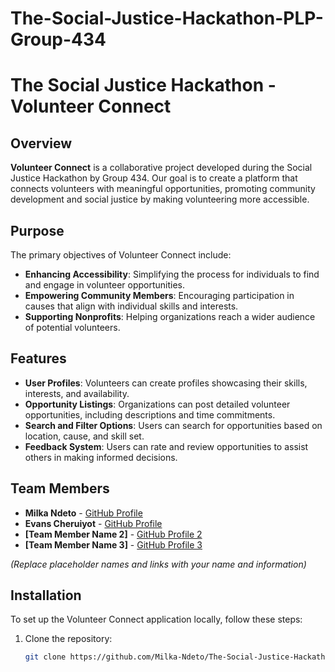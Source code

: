 # The-Social-Justice-Hackathon-PLP-Group-434
# The Social Justice Hackathon - Volunteer Connect

## Overview
**Volunteer Connect** is a collaborative project developed during the Social Justice Hackathon by Group 434. Our goal is to create a platform that connects volunteers with meaningful opportunities, promoting community development and social justice by making volunteering more accessible.

## Purpose
The primary objectives of Volunteer Connect include:
- **Enhancing Accessibility**: Simplifying the process for individuals to find and engage in volunteer opportunities.
- **Empowering Community Members**: Encouraging participation in causes that align with individual skills and interests.
- **Supporting Nonprofits**: Helping organizations reach a wider audience of potential volunteers.

## Features
- **User Profiles**: Volunteers can create profiles showcasing their skills, interests, and availability.
- **Opportunity Listings**: Organizations can post detailed volunteer opportunities, including descriptions and time commitments.
- **Search and Filter Options**: Users can search for opportunities based on location, cause, and skill set.
- **Feedback System**: Users can rate and review opportunities to assist others in making informed decisions.

## Team Members
- **Milka Ndeto** - [GitHub Profile](https://github.com/Milka-Ndeto)
- **Evans Cheruiyot** - [GitHub Profile](https://github.com/sudoevans)
- **[Team Member Name 2]** - [GitHub Profile 2](link)
- **[Team Member Name 3]** - [GitHub Profile 3](link)

*(Replace placeholder names and links with your name and information)*

## Installation
To set up the Volunteer Connect application locally, follow these steps:
1. Clone the repository:
   ```bash
   git clone https://github.com/Milka-Ndeto/The-Social-Justice-Hackathon-PLP-Group-434.git

